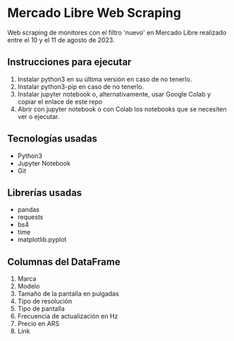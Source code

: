 # Mercado Libre Web Scraping
Web scraping de monitores con el filtro 'nuevo' en Mercado Libre realizado entre el 10 y el 11 de agosto de 2023.

## Instrucciones para ejecutar
1. Instalar python3 en su última versión en caso de no tenerlo.
2. Instalar python3-pip en caso de no tenerlo.
3. Instalar jupyter notebook o, alternativamente, usar Google Colab y copiar el enlace de este repo
4. Abrir con jupyter notebook o con Colab los notebooks que se necesiten ver o ejecutar.

## Tecnologías usadas
* Python3
* Jupyter Notebook
* Git

## Librerías usadas
* pandas
* requests
* bs4
* time
* matplotlib.pyplot

## Columnas del DataFrame
1. Marca
2. Modelo
3. Tamaño de la pantalla en pulgadas
4. Tipo de resolución
5. Tipo de pantalla
6. Frecuencia de actualización en Hz
7. Precio en ARS
8. Link

